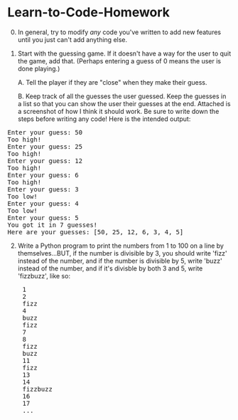 # Learn-to-Code-Homework

0. In general, try to modify _any_ code you've written to add new features until you just can't add anything else.

1. Start with the guessing game. If it doesn't have a way for the user to quit the game, add that. (Perhaps entering a guess of 0 means the user is done playing.)
   
   A. Tell the player if they are "close" when they make their guess.   
   
   B. Keep track of all the guesses the user guessed. Keep the guesses in a list so that you can show the user their guesses at the end. Attached is a screenshot of how I think it should work. Be sure to write down the steps before writing any code! 
Here is the intended output:

<pre>
Enter your guess: 50
Too high!
Enter your guess: 25
Too high!
Enter your guess: 12
Too high!
Enter your guess: 6
Too high!
Enter your guess: 3
Too low!
Enter your guess: 4
Too low!
Enter your guess: 5
You got it in 7 guesses!
Here are your guesses: [50, 25, 12, 6, 3, 4, 5]
</pre>

2. Write a Python program to print the numbers from 1 to 100 on a line by themselves...BUT, if the number is divisible by 3, you should write 'fizz' instead of the number, and if the number is divisible by 5, write 'buzz' instead of the number, and if it's divisble by both 3 and 5, write 'fizzbuzz', like so:
<pre>
    1
    2
    fizz
    4
    buzz
    fizz
    7
    8
    fizz
    buzz
    11
    fizz
    13
    14
    fizzbuzz
    16
    17
    ...
</pre>

